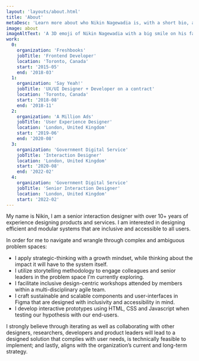 ```yaml
---
layout: 'layouts/about.html'
title: 'About'
metaDesc: 'Learn more about who Nikin Nagewadia is, with a short bio, and list of his past work and education experiences.'
image: about
imageAltText: 'A 3D emoji of Nikin Nagewadia with a big smile on his face.'
work:
  0:
    organization: 'Freshbooks'
    jobTitle: 'Frontend Developer'
    location: 'Toronto, Canada'
    start: '2015-05'
    end: '2018-03'
  1:
    organization: 'Say Yeah!'
    jobTitle: 'UX/UI Designer + Developer on a contract'
    location: 'Toronto, Canada'
    start: '2018-08'
    end: '2018-11'
  2:
    organization: 'A Million Ads'
    jobTitle: 'User Experience Designer'
    location: 'London, United Kingdom'
    start: '2019-06'
    end: '2020-08'
  3:
    organization: 'Government Digital Service'
    jobTitle: 'Interaction Designer'
    location: 'London, United Kingdom'
    start: '2020-08'
    end: '2022-02'
  4:
    organization: 'Government Digital Service'
    jobTitle: 'Senior Interaction Designer'
    location: 'London, United Kingdom'
    start: '2022-02'
---
```

My name is Nikin, I am a senior interaction designer with over 10+ years of experience designing products and services. I am interested in designing efficient and modular systems that are inclusive and accessible to all users.

<p class="list-lead-in">In order for me to navigate and wrangle through complex and ambiguous problem spaces:</p>

- I apply strategic-thinking with a growth mindset, while thinking about the impact it will have to the system itself.
- I utilize storytelling methodology to engage colleagues and senior leaders in the problem space I'm currently exploring.
- I facilitate inclusive design-centric workshops attended by members within a multi-disciplinary agile team.
- I craft sustainable and scalable components and user-interfaces in Figma that are designed with inclusivity and accessibility in mind.
- I develop interactive prototypes using HTML, CSS and Javascript when testing our hypothesis with our end-users.

I strongly believe through iterating as well as collaborating with other designers, researchers, developers and product leaders will lead to a designed solution that complies with user needs, is technically feasible to implement; and lastly, aligns with the organization’s current and long-term strategy.
